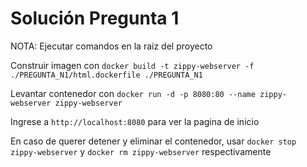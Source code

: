# Solución Pregunta 1

NOTA: Ejecutar comandos en la raiz del proyecto

Construir imagen con ``` docker build -t zippy-webserver -f ./PREGUNTA_N1/html.dockerfile ./PREGUNTA_N1 ```

Levantar contenedor con ``` docker run -d -p 8080:80 --name zippy-webserver zippy-webserver ```

Ingrese a ``` http://localhost:8080 ``` para ver la pagina de inicio

En caso de querer detener y eliminar el contenedor, usar ``` docker stop zippy-webserver ``` y ``` docker rm zippy-webserver ``` respectivamente